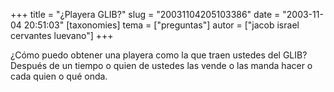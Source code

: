 +++
title = "¿Playera GLIB?"
slug = "20031104205103386"
date = "2003-11-04 20:51:03"
[taxonomies]
tema = ["preguntas"]
autor = ["jacob israel cervantes luevano"]
+++

¿Cómo puedo obtener una playera como la que traen ustedes del GLIB?
Después de un tiempo o quien de ustedes las vende o las manda hacer o
cada quien o qué onda.

